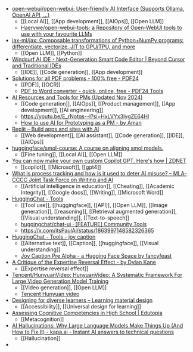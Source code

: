- [open-webui/open-webui: User-friendly AI Interface (Supports Ollama, OpenAI API, ...)](https://github.com/open-webui/open-webui)
	- [[Local AI]], [[App development]], [[AIOps]], [[Open LLM]]
	- [Haervwe/open-webui-tools: a Repository of Open-WebUI tools to use with your favourite LLMs](https://github.com/Haervwe/open-webui-tools)
- [jax-ml/jax: Composable transformations of Python+NumPy programs: differentiate, vectorize, JIT to GPU/TPU, and more](https://github.com/jax-ml/jax)
	- [[Open LLM]], [[Python]]
- [Windsurf AI IDE - Next-Generation Smart Code Editor | Beyond Cursor and Traditional IDEs](https://windsurfai.org/)
	- [[IDE]], [[Code generation]], [[App development]]
- [Solutions for all PDF problems - 100% free - PDF24](https://www.pdf24.org/en/)
	- [[PDF]], [[OCR]]
	- [PDF to Word converter - quick, online, free - PDF24 Tools](https://tools.pdf24.org/en/pdf-to-word)
- [AI Resources and Tools for PMs (Updated Nov 2024)](https://amankhan1.substack.com/p/ai-resources-and-tools-for-pms-updated)
	- [[Code generation]], [[AIOps]], [[Product management]], [[App development]], [[AI engineering]]
	- https://youtu.be/E_rNotqs--I?si=HxLVYx3IygZE64HI
	- [How to use AI for Prototyping as a PM - by Aman](https://amankhan1.substack.com/p/how-to-use-ai-for-prototyping-as)
- [Replit – Build apps and sites with AI](https://replit.com/)
	- [[Web development]], [[AI assistant]], [[Code generation]], [[IDE]], [[AIOps]]
- [huggingface/smol-course: A course on aligning smol models.](https://github.com/huggingface/smol-course?tab=readme-ov-file)
	- [[Fine tuning]], [[Local AI]], [[Open LLM]]
- [You can now make your own custom Copilot GPT. Here's how | ZDNET](https://www.zdnet.com/article/you-can-now-make-your-own-custom-copilot-gpt-heres-how/#ftag=RSSbaffb68)
	- [[copilot]], [[Microsoft]], [[gpt4]]
- [What is process tracking and how is it used to deter AI misuse? – MLA-CCCC Joint Task Force on Writing and AI](https://aiandwriting.hcommons.org/2024/11/25/what-is-process-tracking-and-how-is-it-used-to-deter-ai-misuse/)
	- [[Artificial intelligence in education]], [[Cheating]], [[Academic Integrity]], [[Google docs]], [[Writing]], [[Microsoft Word]]
- [HuggingChat - Tools](https://huggingface.co/chat/tools)
	- [[Tool use]], [[huggingface]], [[API]], [[Open LLM]], [[Image generation]], [[reasoning]], [[Retrieval augmented generation]], [[Visual understanding]], [[Text-to-speech]]
	- [huggingchat/chat-ui · [FEATURE] Community Tools](https://huggingface.co/spaces/huggingchat/chat-ui/discussions/569)
	- https://x.com/itsPaulAi/status/1863997148582326365
- [HuggingChat - Tools - joy caption](https://huggingface.co/chat/tools/66e79c1bf3fbe4cd05735259)
	- [[Alternative text]], [[Caption]], [[huggingface]], [[Visual understanding]]
	- [Joy Caption Pre Alpha - a Hugging Face Space by fancyfeast](https://huggingface.co/spaces/fancyfeast/joy-caption-pre-alpha)
- [A Critique of the Expertise Reversal Effect - by Dylan Kane](https://fivetwelvethirteen.substack.com/p/a-critique-of-the-expertise-reversal?publication_id=1659456&post_id=151783051&isFreemail=true&r=10840)
	- [[Expertise reversal effect]]
- [Tencent/HunyuanVideo: HunyuanVideo: A Systematic Framework For Large Video Generation Model Training](https://github.com/Tencent/HunyuanVideo)
	- [[Video generation]], [[Open LLM]]
	- [Tencent Hunyuan video](https://aivideo.hunyuan.tencent.com/)
- [Designing for diverse learners – Learning material design](https://designingfordiverselearners.info/)
	- [[Accessibility]], [[Universal design for learning]]
- [Assessing Cognitive Competencies in High School | Edutopia](https://www.edutopia.org/article/assessing-cognitive-competencies-high-school)
	- [[Metacognition]]
- [AI Hallucinations: Why Large Language Models Make Things Up (And How to Fix It) - kapa.ai - Instant AI answers to technical questions](https://www.kapa.ai/blog/ai-hallucination)
	- [[Hallucination]]
-